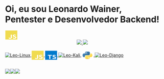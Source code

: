 <div>
  <h1>Oi, eu sou Leonardo Wainer, Pentester e Desenvolvedor Backend!</h1>
  <img align="center" alt="Leo-Js" height="30" width="40" src="https://raw.githubusercontent.com/devicons/devicon/master/icons/javascript/javascript-plain.svg">
</div>

<div align="center">
  <a href="https://github.com/leowainer10">
  <img height="180em" src="https://github-readme-stats.vercel.app/api?username=leowainer10&show_icons=true&theme=dracula&include_all_commits=true&count_private=true"/>               <img height="180em" src="https://github-readme-stats.vercel.app/api/top-langs/?username=leowainer10&layout=compact&langs_count=7&theme=dracula"/>
</div>
  
<div style="display: inline_block"><br>
  
  <img align="center" alt="Leo-Linux" height="30" width="40" src="https://cdn.worldvectorlogo.com/logos/linux-tux-2.svg">
  <img align="center" alt="Leo-Js" height="30" width="40" src="https://raw.githubusercontent.com/devicons/devicon/master/icons/javascript/javascript-plain.svg">
  <img align="center" alt="Leo-Ts" height="30" width="40" src="https://raw.githubusercontent.com/devicons/devicon/master/icons/typescript/typescript-plain.svg">
  <img align="center" alt="Leo-Kali" height="30" width="40" src="https://cdn.freelogovectors.net/wp-content/uploads/2021/12/kalilogo-freelogovectors.net_.png">
  <img align="center" alt="Leo-Python" height="30" width="40" src="https://raw.githubusercontent.com/devicons/devicon/master/icons/python/python-original.svg">
  <img align="center" alt="Leo-Django" height="30" width="40" src="https://cdn.jsdelivr.net/gh/devicons/devicon/icons/django/django-original.svg">
  <src="https://media.discordapp.net/attachments/639956127056134178/890373478988013628/Publicacoes_Instagram_1_1.png?width=676&height=676">
</div>
  
  ##
 
<div> 
    
           
  <a href="https://www.instagram.com/leo_wainer10" target="_blank"><img src="https://img.shields.io/badge/-Instagram-%23E4405F?style=for-the-badge&logo=instagram&logoColor=white" target="_blank"></a><a href = "mailto:leowainer.lw@gmail.com"><img src="https://img.shields.io/badge/-Gmail-%23333?style=for-the-badge&logo=gmail&logoColor=white" target="_blank"></a><a href="https://www.linkedin.com/in/leonardo-wainer-/" target="_blank"><img src="https://img.shields.io/badge/-LinkedIn-%230077B5?style=for-the-badge&logo=linkedin&logoColor=white" target="_blank"></a> 
  </div>
  
